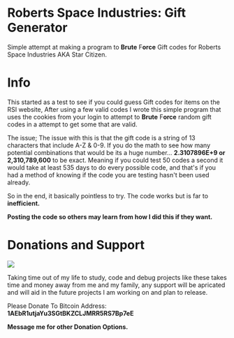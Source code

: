 # Roberts Space Industries: Gift Generator

Simple attempt at making a program to **Brute** F**orce** Gift codes for Roberts Space Industries AKA Star Citizen.

# Info

This started as a test to see if you could guess Gift codes for items on the RSI website, After using a few valid codes I wrote this simple program that uses the cookies from your login to attempt to **Brute** F**orce** random gift codes in a attempt to get some that are valid. 

The issue; The issue with this is that the gift code is a string of 13 characters that include A-Z & 0-9. If you do the math to see how many potential combinations that would be its a huge number... **2.3107896E+9 or 2,310,789,600** to be exact. Meaning if you could test 50 codes a second it would take at least 535 days to do every possible code, and that's if you had a method of knowing if the code you are testing hasn't been used already.

So in the end, it basically pointless to try. The code works but is far to **inefficient.**

**Posting the code so others may learn from how I did this if they want.**

# Donations and Support

![](https://blockchain.info/Resources/buttons/donate_64.png)

Taking time out of my life to study, code and debug projects like these takes time and money away from me and my family, any support will be apricated and will aid in the future projects I am working on and plan to release. 

Please Donate To Bitcoin Address: **1AEbR1utjaYu3SGtBKZCLJMRR5RS7Bp7eE**

**Message me for other Donation Options.**
